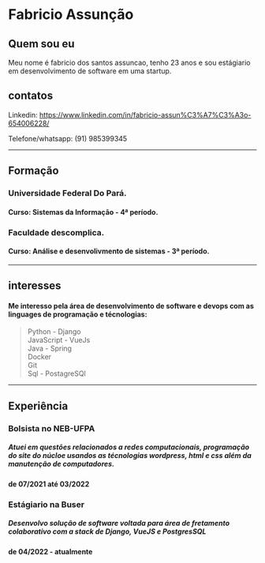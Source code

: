 # Fabricio Assunção
## Quem sou eu
Meu nome é fabricio dos santos assuncao, tenho 23 anos e sou estágiario em desenvolvimento de software em uma startup.
## contatos
Linkedin: https://www.linkedin.com/in/fabricio-assun%C3%A7%C3%A3o-654006228/  

Telefone/whatsapp: (91) 985399345 

_______________
## Formação
### Universidade Federal Do Pará.
#### Curso: Sistemas da Informação - 4ª período.
### Faculdade descomplica.
#### Curso: Análise e desenvolivmento de sistemas - 3ª período.
_______________
## interesses
#### Me interesso pela área de desenvolvimento de software e devops com as linguages de programação e técnologias:
> Python - Django  
> JavaScript - VueJs  
> Java - Spring  
> Docker  
> Git  
> Sql - PostagreSQl
________
## Experiência
### Bolsista no NEB-UFPA
##### Atuei em questões relacionados a redes computacionais, programação do site do núcloe usandos as técnologias wordpress, html e css além da manutenção de computadores.
#### de 07/2021 até 03/2022
### Estágiario na Buser
##### Desenvolvo solução de software voltada para área de fretamento colaborativo com a stack de Django, VueJS e PostgresSQL
#### de 04/2022 - atualmente
